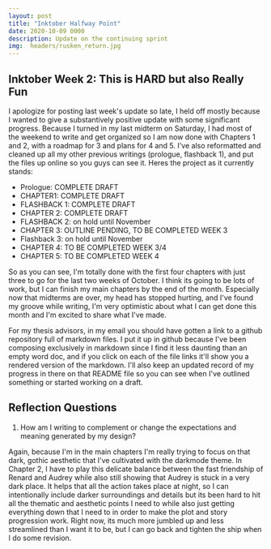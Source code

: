 ```yaml
---
layout: post
title: "Inktober Halfway Point"
date: 2020-10-09 0000
description: Update on the continuing sprint
img:  headers/rusken_return.jpg
---
```


## Inktober Week 2: This is HARD but also Really Fun

I apologize for posting last week's update so late, I held off mostly because I wanted to give a substantively positive update with some significant progress. Because I turned in my last midterm on Saturday, I had most of the weekend to write and get organized so I am now done with Chapters 1 and 2, with a roadmap for 3 and plans for 4 and 5. I've also reformatted and cleaned up all my other previous writings (prologue, flashback 1), and put the files up online so you guys can see it. Heres the project as it currently stands:

- Prologue: COMPLETE DRAFT
- CHAPTER1: COMPLETE DRAFT
- FLASHBACK 1: COMPLETE DRAFT
- CHAPTER 2: COMPLETE DRAFT
- FLASHBACK 2: on hold until November
- CHAPTER 3: OUTLINE PENDING, TO BE COMPLETED WEEK 3
- Flashback 3: on hold until November
- CHAPTER 4: TO BE COMPLETED WEEK 3/4
- CHAPTER 5: TO BE COMPLETED WEEK 4

So as you can see, I'm totally done with the first four chapters with just three to go for the last two weeks of October. I think its going to be lots of work, but I can finish my main chapters by the end of the month. Especially now that midterms are over, my head has stopped hurting, and I've found my groove while writing, I'm very optimistic about what I can get done this month and I'm excited to share what I've made. 

For my thesis advisors, in my email you should have gotten a link to a github repository full of markdown files. I put it up in github because I've been composing exclusively in markdown since I find it less daunting than an empty word doc, and if you click on each of the file links it'll show you a rendered version of the markdown. I'll also keep an updated record of my progress in there on that README file so you can see when I've outlined something or started working on a draft.

## Reflection Questions

1) How am I writing to complement or change the expectations and meaning generated by my design?

Again, because I'm in the main chapters I'm really trying to focus on that dark, gothic aesthetic that I've cultivated with the darkmode theme. In Chapter 2, I have to play this delicate balance between the fast friendship of Renard and Audrey while also still showing that Audrey is stuck in a very dark place. It helps that all the action takes place at night, so I can intentionally include darker surroundings and details but its been hard to hit all the thematic and aesthetic points I need to while also just getting everything down that I need to in order to make the plot and story progression work. Right now, its much more jumbled up and less streamlined than I want it to be, but I can go back and tighten the ship when I do some revision. 

